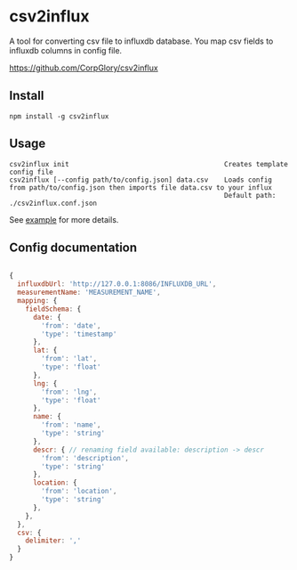 # csv2influx

A tool for converting csv file to influxdb database.
You map csv fields to influxdb columns in config file.

https://github.com/CorpGlory/csv2influx

## Install

```
npm install -g csv2influx
```

## Usage

```
csv2influx init                                       Creates template config file
csv2influx [--config path/to/config.json] data.csv    Loads config from path/to/config.json then imports file data.csv to your influx
                                                      Default path: ./csv2influx.conf.json
```

See [example](example) for more details.

## Config documentation

```javascript

{
  influxdbUrl: 'http://127.0.0.1:8086/INFLUXDB_URL',
  measurementName: 'MEASUREMENT_NAME',
  mapping: {
    fieldSchema: {
      date: {
        'from': 'date',
        'type': 'timestamp'
      },
      lat: {
        'from': 'lat',
        'type': 'float'
      },
      lng: {
        'from': 'lng',
        'type': 'float'
      },
      name: {
        'from': 'name',
        'type': 'string'
      },
      descr: { // renaming field available: description -> descr
        'from': 'description', 
        'type': 'string'
      },
      location: {
        'from': 'location',
        'type': 'string'
      },
    },
  },
  csv: {
    delimiter: ','
  }
}

```


